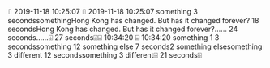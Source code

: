⌷   2019-11-18 10:25:07  ⌷   2019-11-18 10:25:07  something  3 secondssomethingHong Kong has changed. But has it changed forever?  18 secondsHong Kong has changed. But has it changed forever?......  24 seconds......⌹  27 seconds⌹⌸               10:34:20  ⌸               10:34:20  something 1  3 secondssomething 12 something else  7 seconds2 something elsesomething 3 different  12 secondssomething 3 different⌹  21 seconds⌹